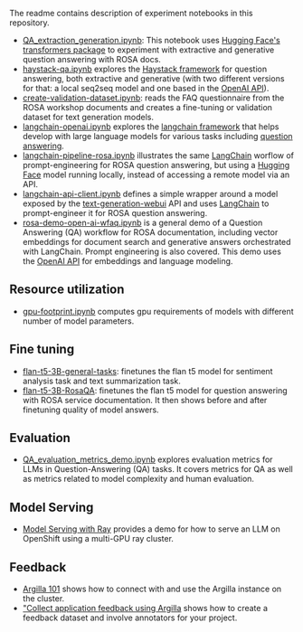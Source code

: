 The readme contains description of experiment notebooks in this repository.

* [QA_extraction_generation.ipynb](./QA_extraction_generation.ipynb): This notebook uses [Hugging Face's transformers package](https://huggingface.co/docs/transformers) to experiment with extractive and generative question answering with ROSA docs. 
* [haystack-qa.ipynb](./haystack-qa.ipynb) explores the [Haystack framework](https://haystack.deepset.ai/) for question answering, both extractive and generative (with two different versions for that: a local seq2seq model and one based in the [OpenAI API](https://platform.openai.com/docs/introduction)).
* [create-validation-dataset.ipynb](create-validation-dataset.ipynb): reads the FAQ questionnaire from the ROSA workshop documents and creates a fine-tuning or validation dataset for text generation models.
* [langchain-openai.ipynb](langchain-openai.ipynb) explores the [langchain framework](https://python.langchain.com/en/latest/index.html) that helps develop with large language models for various tasks including [question answering](https://langchain.readthedocs.io/en/latest/modules/indexes/chain_examples/question_answering.html).
* [langchain-pipeline-rosa.ipynb](langchain-pipeline-rosa.ipynb) illustrates the same [LangChain](https://python.langchain.com/en/latest/index.html) worflow of prompt-engineering for ROSA question answering, but using a [Hugging Face](https://huggingface.co) model running locally, instead of accessing a remote model via an API.
* [langchain-api-client.ipynb](langchain-api-client.ipynb) defines a simple wrapper around a model exposed by the [text-generation-webui](https://github.com/oobabooga/text-generation-webui/) API and uses [LangChain](https://python.langchain.com/en/latest/index.html) to prompt-engineer it for ROSA question answering.
* [rosa-demo-open-ai-wfaq.ipynb](rosa-demo-open-ai-wfaq.ipynb) is a general demo of a Question Answering (QA) workflow for ROSA documentation, including vector embeddings for document search and generative answers orchestrated with LangChain. Prompt engineering is also covered. This demo uses the [OpenAI API](https://platform.openai.com/docs/introduction) for embeddings and language modeling.

## Resource utilization
* [gpu-footprint.ipynb](gpu-footprint.ipynb) computes gpu requirements of models with different number of model parameters.

## Fine tuning
* [flan-t5-3B-general-tasks](./finetune/Flan-T5-3B/general-tasks.ipynb): finetunes the flan t5 model for sentiment analysis task and text summarization task. 
* [flan-t5-3B-RosaQA](./finetune/Flan-T5-3B/RosaQA.ipynb): finetunes the flan t5 model for question answering with ROSA service documentation. It then shows before and after finetuning quality of model answers.

## Evaluation 
* [QA_evaluation_metrics_demo.ipynb](./QA_evaluation_metrics_demo.ipynb) explores evaluation metrics for LLMs in Question-Answering (QA) tasks. It covers metrics for QA as well as metrics related to model complexity and human evaluation.

## Model Serving
* [Model Serving with Ray](./model_serving/ray-serve-llm.ipynb) provides a demo for how to serve an LLM on OpenShift using a multi-GPU ray cluster. 

## Feedback

* [Argilla 101](./feedback/argilla_101.ipynb) shows how to connect with and use the Argilla instance on the cluster.
* ["Collect application feedback using Argilla](./feedback/Collect-application-feedback-using-Argilla.ipynb) shows how to create a feedback dataset and involve annotators for your project.
